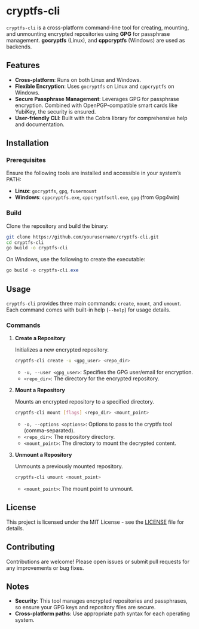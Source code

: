 # cryptfs-cli

`cryptfs-cli` is a cross-platform command-line tool for creating, mounting, and unmounting encrypted repositories using **GPG** for passphrase management. **gocryptfs** (Linux), and **cppcryptfs** (Windows) are used as backends.

## Features

- **Cross-platform**: Runs on both Linux and Windows.
- **Flexible Encryption**: Uses `gocryptfs` on Linux and `cppcryptfs` on Windows.
- **Secure Passphrase Management**: Leverages GPG for passphrase encryption. Combined with OpenPGP-compatible smart cards like YubiKey, the security is ensured.
- **User-friendly CLI**: Built with the Cobra library for comprehensive help and documentation.

## Installation

### Prerequisites

Ensure the following tools are installed and accessible in your system’s PATH:

- **Linux**: `gocryptfs`, `gpg`, `fusermount`
- **Windows**: `cppcryptfs.exe`, `cppcryptfsctl.exe`, `gpg` (from Gpg4win)

### Build

Clone the repository and build the binary:

```bash
git clone https://github.com/yourusername/cryptfs-cli.git
cd cryptfs-cli
go build -o cryptfs-cli
```

On Windows, use the following to create the executable:

```powershell
go build -o cryptfs-cli.exe
```

## Usage

`cryptfs-cli` provides three main commands: `create`, `mount`, and `umount`. Each command comes with built-in help (`--help`) for usage details.

### Commands

1. **Create a Repository**

   Initializes a new encrypted repository.

   ```bash
   cryptfs-cli create -u <gpg_user> <repo_dir>
   ```

   - `-u, --user <gpg_user>`: Specifies the GPG user/email for encryption.
   - `<repo_dir>`: The directory for the encrypted repository.

2. **Mount a Repository**

   Mounts an encrypted repository to a specified directory.

   ```bash
   cryptfs-cli mount [flags] <repo_dir> <mount_point>
   ```

   - `-o, --options <options>`: Options to pass to the cryptfs tool (comma-separated).
   - `<repo_dir>`: The repository directory.
   - `<mount_point>`: The directory to mount the decrypted content.

3. **Unmount a Repository**

   Unmounts a previously mounted repository.

   ```bash
   cryptfs-cli umount <mount_point>
   ```

   - `<mount_point>`: The mount point to unmount.

## License

This project is licensed under the MIT License - see the [LICENSE](LICENSE) file for details.

## Contributing

Contributions are welcome! Please open issues or submit pull requests for any improvements or bug fixes.

## Notes

- **Security**: This tool manages encrypted repositories and passphrases, so ensure your GPG keys and repository files are secure.
- **Cross-platform paths**: Use appropriate path syntax for each operating system.
